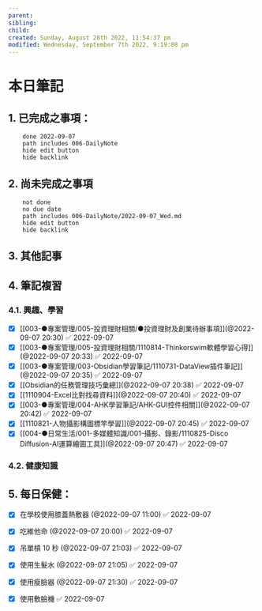 ```yaml
---
parent: 
sibling: 
child: 
created: Sunday, August 28th 2022, 11:54:37 pm
modified: Wednesday, September 7th 2022, 9:19:08 pm
---
```

# 本日筆記


## 1. 已完成之事項：
```tasks
	done 2022-09-07
	path includes 006-DailyNote
	hide edit button 
	hide backlink
```

## 2. 尚未完成之事項
```tasks
	not done
	no due date
	path includes 006-DailyNote/2022-09-07_Wed.md
	hide edit button 
	hide backlink
```

## 3. 其他記事

## 4. 筆記複習
### 4.1. 興趣、學習
- [x] [[003-●專案管理/005-投資理財相關/●投資理財及創業待辦事項]](@2022-09-07 20:30) ✅ 2022-09-07
- [x] [[003-●專案管理/005-投資理財相關/1110814-Thinkorswim軟體學習心得]](@2022-09-07 20:33) ✅ 2022-09-07
- [x] [[003-●專案管理/003-Obsidian學習筆記/1110731-DataView插件筆記]](@2022-09-07 20:35) ✅ 2022-09-07
- [x] [[Obsidian的任務管理技巧彙總]](@2022-09-07 20:38) ✅ 2022-09-07
- [x] [[1110904-Excel比對找尋資料]](@2022-09-07 20:40) ✅ 2022-09-07
- [x] [[003-●專案管理/004-AHK學習筆記/AHK-GUI控件相關]](@2022-09-07 20:42) ✅ 2022-09-07
- [x] [[1110821-人物攝影構圖標竿學習]](@2022-09-07 20:45) ✅ 2022-09-07
- [x] [[004-●日常生活/001-多媒體知識/001-攝影、錄影/1110825-Disco Diffusion-AI運算繪圖工具]](@2022-09-07 20:47) ✅ 2022-09-07

### 4.2. 健康知識

## 5. 每日保健：
- [x] 在學校使用膝蓋熱敷器 (@2022-09-07 11:00) ✅ 2022-09-07
- [x] 吃維他命 (@2022-09-07 20:00) ✅ 2022-09-07
- [x] 吊單槓 10 秒 (@2022-09-07 21:03) ✅ 2022-09-07
- [x] 使用生髮水 (@2022-09-07 21:05) ✅ 2022-09-07
- [x] 使用瘦臉器 (@2022-09-07 21:30) ✅ 2022-09-07
- [x] 使用敷臉機 ✅ 2022-09-07


